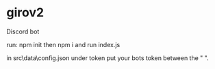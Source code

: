 # girov2
Discord bot


run: npm init then npm i and run index.js

in src\data\config.json under token put your bots token between the " ".
